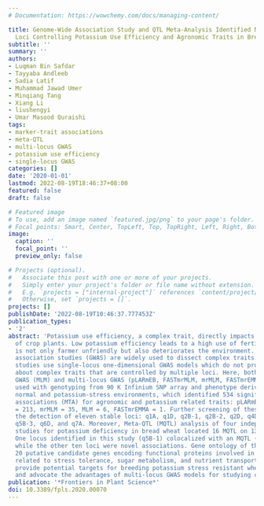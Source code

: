 ```yaml
---
# Documentation: https://wowchemy.com/docs/managing-content/

title: Genome-Wide Association Study and QTL Meta-Analysis Identified Novel Genomic
  Loci Controlling Potassium Use Efficiency and Agronomic Traits in Bread Wheat
subtitle: ''
summary: ''
authors:
- Luqman Bin Safdar
- Tayyaba Andleeb
- Sadia Latif
- Muhammad Jawad Umer
- Minqiang Tang
- Xiang Li
- liushengyi
- Umar Masood Quraishi
tags:
- marker-trait associations
- meta-QTL
- multi-locus GWAS
- potassium use efficiency
- single-locus GWAS
categories: []
date: '2020-01-01'
lastmod: 2022-08-19T18:46:37+08:00
featured: false
draft: false

# Featured image
# To use, add an image named `featured.jpg/png` to your page's folder.
# Focal points: Smart, Center, TopLeft, Top, TopRight, Left, Right, BottomLeft, Bottom, BottomRight.
image:
  caption: ''
  focal_point: ''
  preview_only: false

# Projects (optional).
#   Associate this post with one or more of your projects.
#   Simply enter your project's folder or file name without extension.
#   E.g. `projects = ["internal-project"]` references `content/project/deep-learning/index.md`.
#   Otherwise, set `projects = []`.
projects: []
publishDate: '2022-08-19T10:46:37.777453Z'
publication_types:
- '2'
abstract: 'Potassium use efficiency, a complex trait, directly impacts the yield potential
  of crop plants. Low potassium efficiency leads to a high use of fertilizers, which
  is not only farmer unfriendly but also deteriorates the environment. Genome-wide
  association studies (GWAS) are widely used to dissect complex traits. However, most
  studies use single-locus one-dimensional GWAS models which do not provide true information
  about complex traits that are controlled by multiple loci. Here, both single-locus
  GWAS (MLM) and multi-locus GWAS (pLARmEB, FASTmrMLM, mrMLM, FASTmrEMMA) models were
  used with genotyping from 90 K Infinium SNP array and phenotype derived from four
  normal and potassium-stress environments, which identified 534 significant marker-trait
  associations (MTA) for agronomic and potassium related traits: pLARmEB = 279, FASTmrMLM
  = 213, mrMLM = 35, MLM = 6, FASTmrEMMA = 1. Further screening of these MTA led to
  the detection of eleven stable loci: q1A, q1D, q2B-1, q2B-2, q2D, q4D, q5B-1, q5B-2,
  q5B-3, q6D, and q7A. Moreover, Meta-QTL (MQTL) analysis of four independent QTL
  studies for potassium deficiency in bread wheat located 16 MQTL on 13 chromosomes.
  One locus identified in this study (q5B-1) colocalized with an MQTL (MQTL_11 ),
  while the other ten loci were novel associations. Gene ontology of these loci identified
  20 putative candidate genes encoding functional proteins involved in key pathways
  related to stress tolerance, sugar metabolism, and nutrient transport. These findings
  provide potential targets for breeding potassium stress resistant wheat cultivars
  and advocate the advantages of multi-locus GWAS models for studying complex traits.'
publication: '*Frontiers in Plant Science*'
doi: 10.3389/fpls.2020.00070
---
```

